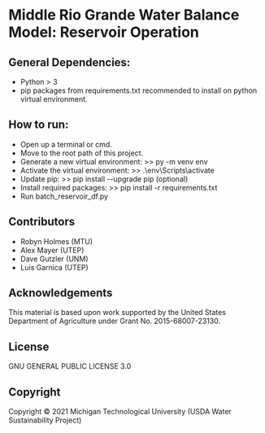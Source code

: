 # Middle Rio Grande Water Balance Model: Reservoir Operation

## General Dependencies:  
+ Python > 3
+ pip packages from requirements.txt recommended to install on python virtual environment.

## How to run:
+ Open up a terminal or cmd.
+ Move to the root path of this project.
+ Generate a new virtual environment: >> py -m venv env 
+ Activate the virtual environment: >> .\env\Scripts\activate
+ Update pip: >> pip install --upgrade pip (optional)
+ Install required packages: >> pip install -r requirements.txt
+ Run batch_reservoir_df.py

## Contributors
+ Robyn Holmes (MTU)
+ Alex Mayer (UTEP)
+ Dave Gutzler (UNM)
+ Luis Garnica (UTEP)

## Acknowledgements
This material is based upon work supported by the United States Department of Agriculture under Grant No. 2015-68007-23130. 

## License
GNU GENERAL PUBLIC LICENSE 3.0

## Copyright
Copyright © 2021 Michigan Technological University (USDA Water Sustainability Project)